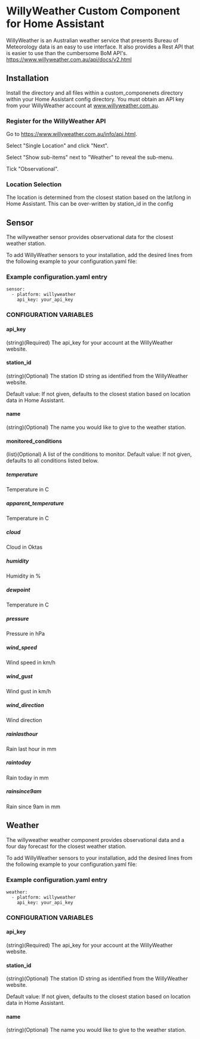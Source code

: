 # WillyWeather Custom Component for Home Assistant
WillyWeather is an Australian weather service that presents Bureau of Meteorology data is an easy to use interface.
It also provides a Rest API that is easier to use than the cumbersome BoM API's.
https://www.willyweather.com.au/api/docs/v2.html

## Installation
Install the directory and all files within a custom_componenets directory within your Home Assistant config directory.
You must obtain an API key from your WillyWeather account at www.willyweather.com.au.

### Register for the WillyWeather API
Go to https://www.willyweather.com.au/info/api.html.

Select "Single Location" and click "Next".

Select "Show sub-items" next to "Weather" to reveal the sub-menu.

Tick "Observational".

### Location Selection
The location is determined from the closest station based on the lat/long in Home Assistant.
This can be over-written by station_id in the config

## Sensor
The willyweather sensor provides observational data for the closest weather station.

To add WillyWeather sensors to your installation, add the desired lines from the following example to your configuration.yaml file:

### Example configuration.yaml entry
```
sensor:
  - platform: willyweather
    api_key: your_api_key
```
### CONFIGURATION VARIABLES

#### api_key
(string)(Required) The api_key for your account at the WillyWeather website.

#### station_id
(string)(Optional) The station ID string as identified from the WillyWeather website.

Default value: If not given, defaults to the closest station based on location data in Home Assistant.

#### name
(string)(Optional) The name you would like to give to the weather station.

#### monitored_conditions
(list)(Optional) A list of the conditions to monitor.
Default value: If not given, defaults to all conditions listed below.

##### temperature
Temperature in C
##### apparent_temperature
Temperature in C
##### cloud
Cloud in Oktas
##### humidity
Humidity in %
##### dewpoint
Temperature in C
##### pressure
Pressure in hPa
##### wind_speed
Wind speed in km/h
##### wind_gust
Wind gust in km/h
##### wind_direction
Wind direction
##### rainlasthour
Rain last hour in mm
##### raintoday
Rain today in mm
##### rainsince9am
Rain since 9am in mm

## Weather

The willyweather weather component provides observational data and a four day forecast for the closest weather station.

To add WillyWeather sensors to your installation, add the desired lines from the following example to your configuration.yaml file:

### Example configuration.yaml entry
```
weather:
  - platform: willyweather
    api_key: your_api_key
```
### CONFIGURATION VARIABLES

#### api_key
(string)(Required) The api_key for your account at the WillyWeather website.

#### station_id
(string)(Optional) The station ID string as identified from the WillyWeather website.

Default value: If not given, defaults to the closest station based on location data in Home Assistant.

#### name
(string)(Optional) The name you would like to give to the weather station.

